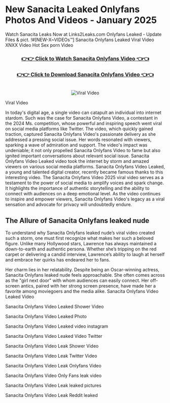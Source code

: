 # New Sanacita Leaked Onlyfans Photos And Videos - January 2025

Watch Sanacita Leaks Now at Links2Leaks.com Onlyfans Leaked - Update Files & pict. !#[NEW-X~VIDEOs™] Sanacita Onlyfans Leaked Viral Video XNXX Video Hot Sex porn Video
<br>
<div align="center">
<h3><a href="https://links2leaks.com/sanacita" rel="nofollow">👉👉 Click to Watch Sanacita Onlyfans Video 👈👈</a></h3>
<h3><a href="https://links2leaks.com/sanacita" rel="nofollow">👉👉 Click to Download Sanacita Onlyfans Video 👈👈</a></h3>
<br>
<a href="https://links2leaks.com/sanacita" rel="nofollow"><img src="https://i.ibb.co/Gkj2r4b/banner.png" alt="Viral Video" style="max-width: 100%; display: inline-block;" data-target="animated-imageImage"></a>
</div>

Viral Video

In today's digital age, a single video can catapult an individual into internet stardom. Such was the case for Sanacita Onlyfans Video, a contestant in the 2024 Ms. competition, whose powerful and inspiring speech went viral on social media platforms like Twitter.
The video, which quickly gained traction, captured Sanacita Onlyfans Video's passionate delivery as she addressed a pressing social issue. Her words resonated with viewers, sparking a wave of admiration and support. The video's impact was undeniable; it not only propelled Sanacita Onlyfans Video to fame but also ignited important conversations about relevant social issue.
Sanacita Onlyfans Video Leaked video took the internet by storm and amazed viewers on various social media platforms. Sanacita Onlyfans Video Leaked, a young and talented digital creator, recently became famous thanks to this interesting video.
The Sanacita Onlyfans Video 2025 viral video serves as a testament to the power of social media to amplify voices and spark change. It highlights the importance of authentic storytelling and the ability to connect with audiences on a deep emotional level. As the video continues to inspire and empower viewers, Sanacita Onlyfans Video's legacy as a viral sensation and advocate for privacy will undoubtedly endure.

<h2>The Allure of Sanacita Onlyfans leaked nude</h2>


To understand why Sanacita Onlyfans leaked nude’s viral video created such a storm, one must first recognize what makes her such a beloved figure. Unlike many Hollywood stars, Lawrence has always maintained a down-to-earth and authentic persona. Whether she’s tripping on the red carpet or delivering a candid interview, Lawrence’s ability to laugh at herself and embrace her quirks has endeared her to fans.

Her charm lies in her relatability. Despite being an Oscar-winning actress, Sanacita Onlyfans leaked nude feels approachable. She often comes across as the "girl next door" with whom audiences can easily connect. Her off-screen antics, paired with her strong screen presence, have made her a favorite among moviegoers and the media alike.
Sanacita Onlyfans Video Leaked Video

Sanacita Onlyfans Video Leaked Shower Video

Sanacita Onlyfans Video Leaked Photo

Sanacita Onlyfans Video Leaked video instagram

Sanacita Onlyfans Video Leaked Video Twitter

Sanacita Onlyfans Video Leak Shower Video

Sanacita Onlyfans Video Leak Twitter Video

Sanacita Onlyfans Video Leak Onlyfans Video

Sanacita Onlyfans Video Only Fans leak video

Sanacita Onlyfans Video Leak leaked pictures

Sanacita Onlyfans Video Leak Reddit leaked